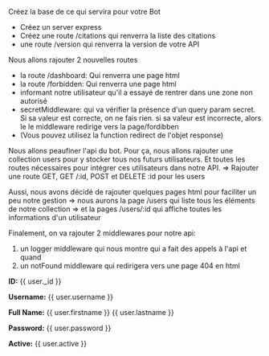 Créez la base de ce qui servira pour votre Bot

- Créez un server express
- Créez une route /citations qui renverra la liste des citations
- une route /version qui renverra la version de votre API

Nous allons rajouter 2 nouvelles routes

- la route /dashboard: Qui renverra une page html
- la route /forbidden: Qui renverra une page html
- informant notre utilisateur qu'il a essayé de rentrer dans une zone non autorisé
- secretMiddleware: qui va vérifier la présence d'un query param secret. Si sa valeur est correcte, on ne fais rien. si sa valeur est incorrecte, alors le le middleware redirige vers la page/fordibben
- (Vous pouvez utilisez la function redirect de l'objet response)

Nous allons peaufiner l'api du bot.
Pour ça, nous allons rajouter une collection users
pour y stocker tous nos futurs utilisateurs.
Et toutes les routes nécessaires pour intégrer ces utilisateurs dans notre API.
=> Rajouter une route GET, GET /:id, POST et DELETE :id pour les users

Aussi, nous avons décidé de rajouter quelques pages html pour faciliter un peu notre gestion
=> nous aurons la page /users qui liste tous les éléments de notre collection
=> et la pages /users/:id qui affiche toutes les informations d'un utilisateur

Finalement, on va rajouter 2 middlewares pour notre api:

1. un logger middleware qui nous montre qui a fait des appels à l'api et quand
2. un notFound middleware qui redirigera vers une page 404 en html

<p><strong>ID:</strong> {{ user._id }}</p>
    <p><strong>Username:</strong> {{ user.username }}</p>
    <p><strong>Full Name:</strong> {{ user.firstname }} {{ user.lastname }}</p>
    <p><strong>Password:</strong> {{ user.password }}</p>
    <p><strong>Active:</strong> {{ user.active }}</p>
